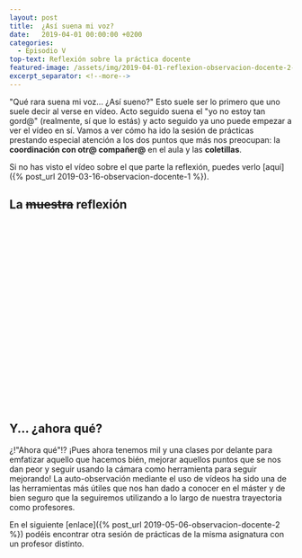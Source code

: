 ```yaml
---
layout: post
title:  ¿Así suena mi voz?
date:   2019-04-01 00:00:00 +0200
categories:
  - Episodio V
top-text: Reflexión sobre la práctica docente
featured-image: /assets/img/2019-04-01-reflexion-observacion-docente-2-featured.jpg
excerpt_separator: <!--more-->
---
```


"Qué rara suena mi voz... ¿Así sueno?" Esto suele ser lo primero que uno suele decir al verse en vídeo. Acto seguido suena el "yo no estoy tan gord@" (realmente, sí que lo estás) y acto seguido ya uno puede empezar a ver el vídeo en sí. Vamos a ver cómo ha ido la sesión de prácticas prestando especial atención a los dos puntos que más nos preocupan: la **coordinación con otr@ compañer@** en el aula y las **coletillas**.

<!--more-->

Si no has visto el vídeo sobre el que parte la reflexión, puedes verlo [aquí]({% post_url 2019-03-16-observacion-docente-1 %}).

## La <del>muestra</del> reflexión

<style>
  .player-container {
    position: relative;
    padding-bottom: 56.25%; /* 16:9 */
    height: 0;
    margin: 45px 0;
  }
  .player-container iframe {
    position: absolute;
    top: 0;
    left: 0;
    width: 100%;
    height: 100%;
  }
</style>
<div class="player-container">
  <div id="player"></div>
</div>


<script>
  var tag = document.createElement('script');
  var w = 640*2;
  var h = 360*2;

  tag.src = "https://www.youtube.com/iframe_api";
  var firstScriptTag = document.getElementsByTagName('script')[0];
  firstScriptTag.parentNode.insertBefore(tag, firstScriptTag);

  var player;
  function onYouTubeIframeAPIReady() {
    player = new YT.Player('player', {
      height: h,
      width: w,
      videoId: 'DxIAxGXL868',
      playerVars: {
        'showinfo': 0
      }
    });
  }
</script>

## Y... ¿ahora qué?

¿!"Ahora qué"!? ¡Pues ahora tenemos mil y una clases por delante para emfatizar aquello que hacemos bién, mejorar aquellos puntos que se nos dan peor y seguir usando la cámara como herramienta para seguir mejorando! La auto-observación mediante el uso de vídeos ha sido una de las herramientas más útiles que nos han dado a conocer en el máster y de bien seguro que la seguiremos utilizando a lo largo de nuestra trayectoria como profesores.

En el siguiente [enlace]({% post_url 2019-05-06-observacion-docente-2 %}) podéis encontrar otra sesión de prácticas de la misma asignatura con un profesor distinto.